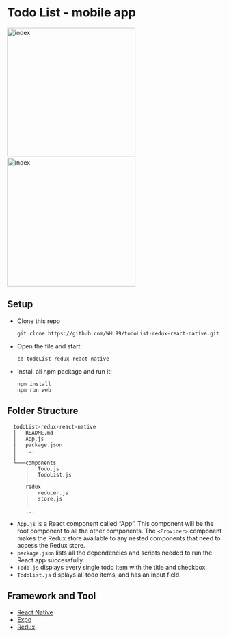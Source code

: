 # Todo List - mobile app

<p align="left"><img width="300" alt="index" src="https://user-images.githubusercontent.com/104759740/215363144-4a011107-c6e8-47be-98cf-335c7919ae6e.PNG">&nbsp;&nbsp;&nbsp;&nbsp;&nbsp;&nbsp;<img width="300" alt="index" src="https://user-images.githubusercontent.com/104759740/215363186-d44ec38b-5e0d-4d0f-a759-31810d54fc0f.PNG"></p>

## Setup

- Clone this repo
  ```
  git clone https://github.com/WHL99/todoList-redux-react-native.git
  ```
- Open the file and start:

  ```
  cd todoList-redux-react-native
  ```
- Install all npm package and run it: 
  ```
  npm install
  npm run web
  ```


## Folder Structure

  ```
    todoList-redux-react-native
    │   README.md
    │   App.js
    |   package.json
    │   ...
    │   
    └───components
        │   Todo.js
        │   TodoList.js
        │   
        redux
        │   reducer.js
        │   store.js
        │   
        ...
  ```

  - ```App.js``` is a React component called “App”. This component will be the root component to all the other components. The ```<Provider>``` component makes the Redux store available to any nested components that need to access the Redux store.
  - ```package.json``` lists all the dependencies and scripts needed to run the React app successfully.
  - ```Todo.js``` displays every single todo item with the title and checkbox.
  - ```TodoList.js``` displays all todo items, and has an input field. 


      

## Framework and Tool
- [React Native](https://reactnative.dev/)
- [Expo](https://expo.dev/)
- [Redux](https://redux.js.org/) 
